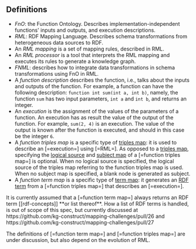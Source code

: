 ## Definitions

- <dfn>FnO</dfn>: the Function Ontology. Describes implementation-independent functions' inputs and outputs, and execution descriptions.
- <dfn>RML</dfn>: RDF Mapping Language. Describes schema transformations from heterogeneous data sources to RDF.
- An <dfn>RML mapping</dfn> is a set of mapping rules, described in <a>RML</a>.
- An <dfn>RML processor</dfn> is a tool that interprets the <a>RML mapping</a> and executes its rules to generate a knowledge graph.
- <dfn>FNML</dfn>: describes how to integrate data transformations in schema transformations using <a>FnO</a> in <a>RML</a>.
- A <dfn>function description</dfn> describes the function, i.e., talks about the inputs and outputs of the function.
  For example, a function can have the following description: `function int sum(int a, int b)`, namely,
  the function `sum` has two input parameters, `int a` and `int b`, and returns an integer.
- An <dfn>execution</dfn> is the assignment of the values of the parameters of a function.
  An <a>execution</a> has as result the value of the output of the function.
  For example, `sum(2, 4)` is an execution.
  The value of the output is known after the function is executed, and should in this case be the integer `6`.
- A <dfn>function triples map</dfn> is a specific type of [triples map](https://rml.io/specs/rml/#triples-map): it is used to describe an [=execution=] using [=RML=].
  As opposed to a [triples map](https://rml.io/specs/rml/#triples-map), specifying the [logical source](https://rml.io/specs/rml/#logical-source) and [subject map](https://rml.io/specs/rml/#subject-map) of a [=function triples map=] is optional.
  When no logical source is specified, the logical source of the triples map referring to the function triples map is used.
  When no subject map is specified, a blank node is generated as subject.
- A <dfn>function term map</dfn> is a specific type of [term map](https://rml.io/specs/rml/#term-map): it generates an [RDF term](https://rml.io/specs/rml/#rdf-term) from a [=function triples map=] that describes an [=execution=].

<p class="note" data-format="markdown">
It is currently assumed that a [=function term map=] always returns an RDF term [[rdf-concepts]] **or list thereof**.
How a list of RDF terms is handled, is out of scope of this spec, but currently discussed at https://github.com/kg-construct/mapping-challenges/pull/26 and https://github.com/kg-construct/mapping-challenges/pull/27
</p>

<p class="issue" data-number="11" data-format="markdown">
The definitions of [=function term map=] and [=function triples map=] are under discussion,
but also depend on the evolution of RML.
</p>
